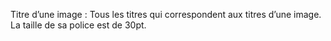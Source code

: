 Titre d’une image : Tous les titres qui correspondent aux titres d’une image. La taille de sa police est de 30pt.
